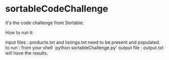 # sortableCodeChallenge
it's the code challenge from Sortable.

How to run it:

input files : products.txt and listings.txt need to be present and populated.
   to run   : from your shell `python sortableChallenge.py' 
output file : output.txt will have the results.

